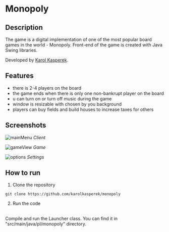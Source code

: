 # Monopoly

## Description
The game is a digital implementation of one of the most popular board games in the world - Monopoly. Front-end of the game is created with Java Swing libraries.

Developed by [Karol Kasperek](https://github.com/KarolKasperek).

## Features
- there is 2-4 players on the board
- the game ends when there is only one non-bankrupt player on the board
- u can turn on or turn off music during the game
- window is resizable with chosen by you background
- players can buy fields and build houses to increase taxes for others

## Screenshots

![mainMenu](https://github.com/KarolKasperek/Monopoly/assets/105314335/3cc92f9d-1683-4f70-b2fb-7f87bb35bf86)
*Client*

![gameView](https://github.com/KarolKasperek/Monopoly/assets/105314335/15bb8b7c-bd62-4b42-a558-c4d227e9100a)
*Game*

![options](https://github.com/KarolKasperek/Monopoly/assets/105314335/35c8ec03-41fc-42f4-b03d-dbe5e0a220f9)
*Settings*

## How to run
1. Clone the repository
```
git clone https://github.com/karolkasperek/monopoly
```
2. Run the code
<br>
Compile and run the Launcher class. You can find it in "src/main/java/pl/monopoly" directory.
